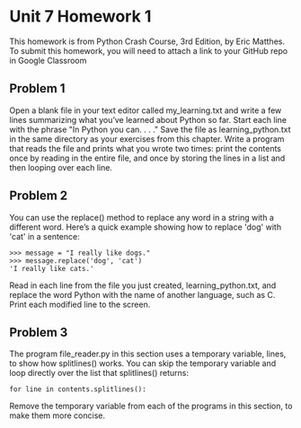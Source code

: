 # Unit 7 Homework 1

This homework is from Python Crash Course, 3rd Edition, by Eric Matthes. To submit this homework, you will need to attach a link to your GitHub repo in Google Classroom

## Problem 1
Open a blank file in your text editor called my_learning.txt and write a few lines summarizing what you’ve learned about Python so far. Start each line with the phrase "In Python you can. . . ."
Save the file as learning_python.txt in the same directory as your exercises from this chapter. Write a program that reads the file
and prints what you wrote two times: print the contents once by reading in the entire file, and once by storing the lines in a list and then looping over each line.

## Problem 2
You can use the replace() method to replace any word in a string with a different word. Here’s a quick example showing how to replace 'dog' with 'cat' in a sentence:
```
>>> message = "I really like dogs."
>>> message.replace('dog', 'cat')
'I really like cats.'
```
Read in each line from the file you just created, learning_python.txt, and replace the word Python with the name of another language, such as C. Print each modified line to the screen.

## Problem 3
The program file_reader.py in this section uses a temporary variable, lines, to show how splitlines() works. You can skip the temporary variable and loop directly over the list that splitlines() returns:

```for line in contents.splitlines():```

Remove the temporary variable from each of the programs in this section, to make them more concise.
